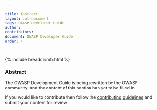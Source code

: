 ```yaml
---

title: Abstract
layout: col-document
tags: OWASP Developer Guide
author:
contributors:
document: OWASP Developer Guide
order: 4

---
```


{% include breadcrumb.html %}
### Abstract

The OWASP Development Guide is being rewritten by the OWASP community.
and the content of this section has yet to be filled in.

If you would like to contribute then follow the 
[contributing guidelines](https://github.com/OWASP/www-project-developer-guide/blob/main/CONTRIBUTING.md)
and submit your content for review.
